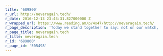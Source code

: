 ```yaml
---
title: '689800'
r_url: http://neveragain.tech/
r_date: 2016-12-13 23:43:31.827000000 Z
r_wrapped_url: https://www.reading.am/p/4x47/http://neveragain.tech/
r_page_description: 'Today we stand together to say: not on our watch, and never again.'
r_page_title: neveragain.tech
r_title: neveragain.tech
r_id: '689800'
r_page_id: '505498'
---
```


